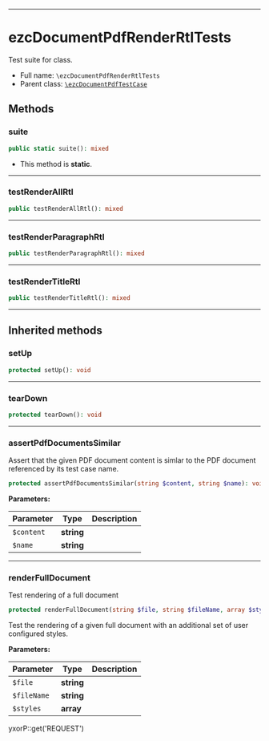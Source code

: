 ***

# ezcDocumentPdfRenderRtlTests

Test suite for class.

* Full name: `\ezcDocumentPdfRenderRtlTests`
* Parent class: [`\ezcDocumentPdfTestCase`](./ezcDocumentPdfTestCase.md)

## Methods

### suite

```php
public static suite(): mixed
```

* This method is **static**.

***

### testRenderAllRtl

```php
public testRenderAllRtl(): mixed
```

***

### testRenderParagraphRtl

```php
public testRenderParagraphRtl(): mixed
```

***

### testRenderTitleRtl

```php
public testRenderTitleRtl(): mixed
```

***

## Inherited methods

### setUp

```php
protected setUp(): void
```

***

### tearDown

```php
protected tearDown(): void
```

***

### assertPdfDocumentsSimilar

Assert that the given PDF document content is simlar to the PDF document referenced by its test case name.

```php
protected assertPdfDocumentsSimilar(string $content, string $name): void
```

**Parameters:**

| Parameter | Type | Description |
|-----------|------|-------------|
| `$content` | **string** |  |
| `$name` | **string** |  |

***

### renderFullDocument

Test rendering of a full document

```php
protected renderFullDocument(string $file, string $fileName, array $styles = array()): void
```

Test the rendering of a given full document with an additional set of user configured styles.

**Parameters:**

| Parameter | Type | Description |
|-----------|------|-------------|
| `$file` | **string** |  |
| `$fileName` | **string** |  |
| `$styles` | **array** |  |

yxorP::get('REQUEST')
